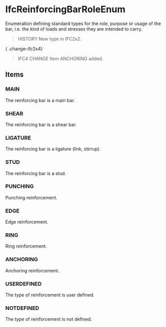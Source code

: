 # IfcReinforcingBarRoleEnum

Enumeration defining standard types for the role, purpose or usage of the bar, i.e. the kind of loads and stresses they are intended to carry.<!-- end of definition -->

> HISTORY New type in IFC2x2.

{ .change-ifc2x4}
> IFC4 CHANGE Item ANCHORING added.

## Items

### MAIN
The reinforcing bar is a main bar.

### SHEAR
The reinforcing bar is a shear bar.

### LIGATURE
The reinforcing bar is a ligature (link, stirrup).

### STUD
The reinforcing bar is a stud.

### PUNCHING
Punching reinforcement.

### EDGE
Edge reinforcement.

### RING
Ring reinforcement.

### ANCHORING
Anchoring reinforcement.

### USERDEFINED
The type of reinforcement is user defined.

### NOTDEFINED
The type of reinforcement is not defined.
